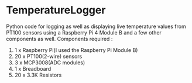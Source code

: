 # TemperatureLogger
Python code for logging as well as displaying live temperature values from PT100 sensors using a Raspberry Pi 4 Module B and a few other components as well.
Components required :
1. 1 x Raspberry Pi(I used the Raspberry Pi Module B)
2. 20 x PT100(2-wire) sensors
3. 3 x MCP3008(ADC modules)
4. 1 x Breadboard
5. 20 x 3.3K Resistors 

